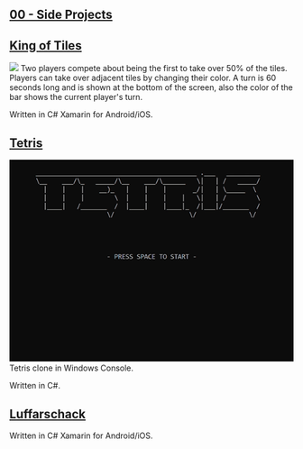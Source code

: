## [00 - Side Projects](https://github.com/yrgo/gp20/tree/master/Programming%20Fundamentals/00%20-%20Side%20Projects)


## [King of Tiles](https://github.com/danielalexandernielsen/King-of-Tiles)
<img src="https://github.com/danielalexandernielsen/Yrgo/blob/master/Daniel_00_SideProjects/King-of-Tiles.gif?raw=true">
Two players compete about being the first to take over 50% of the tiles. Players can take over adjacent tiles by changing their color. A turn is 60 seconds long and is shown at the bottom of the screen, also the color of the bar shows the current player's turn.

Written in C# Xamarin for Android/iOS.

## [Tetris](https://github.com/danielalexandernielsen/Tetris)
<img src="https://github.com/danielalexandernielsen/Yrgo/blob/master/Daniel_00_SideProjects/Tetris.gif?raw=true">
Tetris clone in Windows Console. 

Written in C#.

## [Luffarschack](https://github.com/danielalexandernielsen/Luffarschack)
Written in C# Xamarin for Android/iOS.
